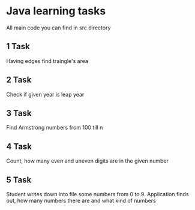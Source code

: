 # Java learning tasks

All main code you can find in src directory

## 1 Task
Having edges find traingle's area
## 2 Task
Check if given year is leap year
## 3 Task
Find Armstrong numbers from 100 till n
## 4 Task
Count, how many even and uneven digits are in the given number
## 5 Task
Student writes down into file some numbers from 0 to 9. Application finds out, how many numbers there are and what kind of numbers
